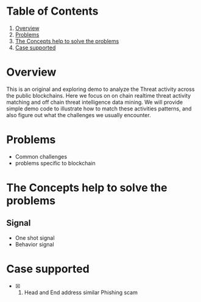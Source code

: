 
# Table of Contents
1. [Overview](#Overview)
2. [Problems](#Problems)
3. [The Concepts help to solve the problems](#The-Concepts-help-to-solve-the-problems)
4. [Case supported](#Case-supported)

# Overview

This is an original and exploring demo to analyze the Threat activity across the public blockchains. Here we focus on
on chain realtime threat activity matching and off chain threat intelligence data mining. We will provide simple demo
code to illustrate how to match these activities patterns, and also figure out what the challenges we usually encounter.

# Problems
- Common challenges
- problems specific to blockchain

# The Concepts help to solve the problems

## Signal
- One shot signal
- Behavior signal

# Case supported

- [x] 1. Head and End address similar Phishing scam

